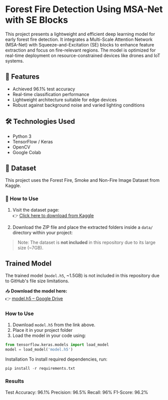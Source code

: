 #  Forest Fire Detection Using MSA-Net with SE Blocks

This project presents a lightweight and efficient deep learning model for early forest fire detection. It integrates a Multi-Scale Attention Network (MSA-Net) with Squeeze-and-Excitation (SE) blocks to enhance feature extraction and focus on fire-relevant regions. The model is optimized for real-time deployment on resource-constrained devices like drones and IoT systems.

## 🚀 Features
- Achieved 96.1% test accuracy
- Real-time classification performance
- Lightweight architecture suitable for edge devices
- Robust against background noise and varied lighting conditions

## 🛠️ Technologies Used
- Python 3
- TensorFlow / Keras
- OpenCV
- Google Colab

## 📁 Dataset

This project uses the Forest Fire, Smoke and Non-Fire Image Dataset from Kaggle.

### 🔽 How to Use

1. Visit the dataset page:  
👉 [Click here to download from Kaggle](https://www.kaggle.com/datasets/amerzishminha/forest-fire-smoke-and-non-fire-image-dataset?resource=download)  

2. Download the ZIP file and place the extracted folders inside a `data/` directory within your project:

> Note: The dataset is **not included** in this repository due to its large size (~7GB).

## Trained Model

The trained model (`model.h5`, ~1.5GB) is not included in this repository due to GitHub's file size limitations.

📥 **Download the model here:**  
👉 [model.h5 – Google Drive](https://drive.google.com/file/d/1-U_XCgM0Ay_yztxzjdDrNJIOjLS_86tQ/view?usp=sharing)

###  How to Use

1. Download `model.h5` from the link above.
2. Place it in your project folder
3. Load the model in your code using:

```python
from tensorflow.keras.models import load_model
model = load_model('model.h5')
```
Installation
To install required dependencies, run:
```python
pip install -r requirements.txt
```
### Results
Test Accuracy: 96.1%
Precision: 96.5%
Recall: 96%
F1-Score: 96.2%
